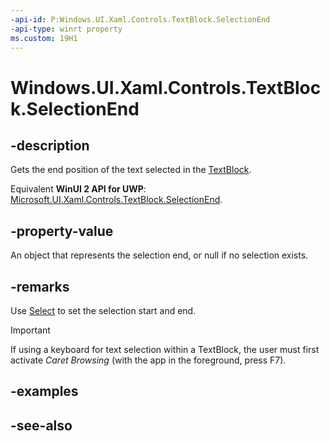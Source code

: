 ```yaml
---
-api-id: P:Windows.UI.Xaml.Controls.TextBlock.SelectionEnd
-api-type: winrt property
ms.custom: 19H1
---
```


<!-- Property syntax
public Windows.UI.Xaml.Documents.TextPointer SelectionEnd { get; }
-->

# Windows.UI.Xaml.Controls.TextBlock.SelectionEnd

## -description

Gets the end position of the text selected in the [TextBlock](textblock.md).

Equivalent **WinUI 2 API for UWP**: [Microsoft.UI.Xaml.Controls.TextBlock.SelectionEnd](/windows/winui/api/microsoft.ui.xaml.controls.textblock.selectionend).

## -property-value

An object that represents the selection end, or null if no selection exists.

## -remarks

Use [Select](textblock_select_694729799.md) to set the selection start and end.

> [!IMPORTANT]
> If using a keyboard for text selection within a TextBlock, the user must first activate *Caret Browsing* (with the app in the foreground, press F7).

## -examples

## -see-also
